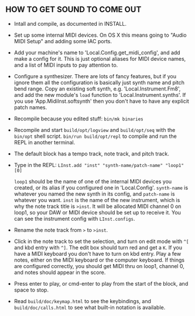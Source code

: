 ## HOW TO GET SOUND TO COME OUT

- Intall and compile, as documented in INSTALL.

- Set up some internal MIDI devices.  On OS X this means going to "Audio MIDI
Setup" and adding some IAC ports.

- Add your machine's name to 'Local.Config.get_midi_config', and add make a
config for it.  This is just optional aliases for MIDI device names, and a list
of MIDI inputs to pay attention to.

- Configure a synthesizer.  There are lots of fancy features, but if you ignore
them all the configuration is basically just synth name and pitch bend range.
Copy an existing soft synth, e.g. 'Local.Instrument.Fm8', and add the new
module's `load` function to 'Local.Instrument.synths'.  If you use
'App.MidiInst.softsynth' then you don't have to have any explicit patch names.

- Recompile because you edited stuff: `bin/mk binaries`

- Recompile and start `build/opt/logview` and `build/opt/seq` with the
`bin/opt` shell script.  `bin/run build/opt/repl` to compile and run the REPL
in another terminal.

- The default block has a tempo track, note track, and pitch track.

- Type in the REPL: `LInst.add "inst" "synth-name/patch-name" "loop1" [0]`

    `loop1` should be the name of one of the internal MIDI devices you created,
or its alias if you configured one in 'Local.Config'.  `synth-name` is whatever
you named the new synth in its config, and `patch-name` is whatever you want.
`inst` is the name of the new instrument, which is why the note track
title is `>inst`.  It will be allocated MIDI channel 0 on loop1, so your DAW or
MIDI device should be set up to receive it.  You can see the instrument config
with `LInst.configs`.

- Rename the note track from `>` to `>inst`.

- Click in the note track to set the selection, and turn on edit mode with `^[`
and kbd entry with `^]`.  The edit box should turn red and get a `K`.  If you
have a MIDI keyboard you don't have to turn on kbd entry.  Play a few notes,
either on the MIDI keyboard or the computer keyboard.  If things are configured
correctly, you should get MIDI thru on loop1, channel 0, and notes should
appear in the score.

- Press enter to play, or cmd-enter to play from the start of the block, and
space to stop.

- Read `build/doc/keymap.html` to see the keybindings, and
`build/doc/calls.html` to see what built-in notation is available.
